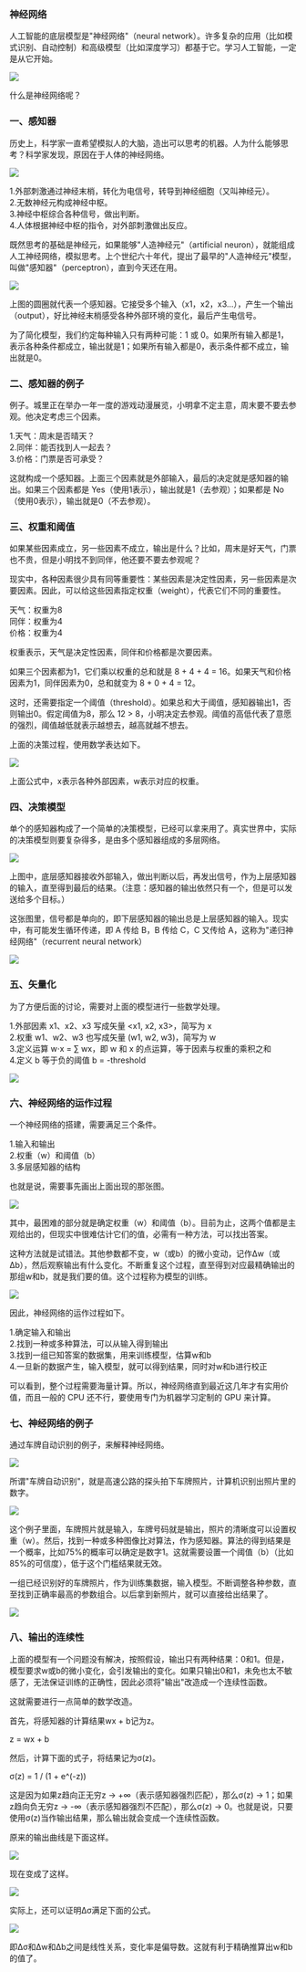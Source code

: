 ### 神经网络

人工智能的底层模型是"神经网络"（neural network）。许多复杂的应用（比如模式识别、自动控制）和高级模型（比如深度学习）都基于它。学习人工智能，一定是从它开始。

![](http://www.ruanyifeng.com/blogimg/asset/2017/bg2017071201.jpg)


什么是神经网络呢？

### 一、感知器

历史上，科学家一直希望模拟人的大脑，造出可以思考的机器。人为什么能够思考？科学家发现，原因在于人体的神经网络。

![](http://www.ruanyifeng.com/blogimg/asset/2017/bg2017071212.png)

1.外部刺激通过神经末梢，转化为电信号，转导到神经细胞（又叫神经元）。<br/>
2.无数神经元构成神经中枢。<br/>
3.神经中枢综合各种信号，做出判断。<br/>
4.人体根据神经中枢的指令，对外部刺激做出反应。

既然思考的基础是神经元，如果能够"人造神经元"（artificial neuron），就能组成人工神经网络，模拟思考。上个世纪六十年代，提出了最早的"人造神经元"模型，叫做"感知器"（perceptron），直到今天还在用。

![](http://www.ruanyifeng.com/blogimg/asset/2017/bg2017071202.png)

上图的圆圈就代表一个感知器。它接受多个输入（x1，x2，x3...），产生一个输出（output），好比神经末梢感受各种外部环境的变化，最后产生电信号。

为了简化模型，我们约定每种输入只有两种可能：1 或 0。如果所有输入都是1，表示各种条件都成立，输出就是1；如果所有输入都是0，表示条件都不成立，输出就是0。

### 二、感知器的例子

例子。城里正在举办一年一度的游戏动漫展览，小明拿不定主意，周末要不要去参观。他决定考虑三个因素。

1.天气：周末是否晴天？<br/>
2.同伴：能否找到人一起去？<br/>
3.价格：门票是否可承受？<br/>

这就构成一个感知器。上面三个因素就是外部输入，最后的决定就是感知器的输出。如果三个因素都是 Yes（使用1表示），输出就是1（去参观）；如果都是 No（使用0表示），输出就是0（不去参观）。

### 三、权重和阈值

如果某些因素成立，另一些因素不成立，输出是什么？比如，周末是好天气，门票也不贵，但是小明找不到同伴，他还要不要去参观呢？

现实中，各种因素很少具有同等重要性：某些因素是决定性因素，另一些因素是次要因素。因此，可以给这些因素指定权重（weight），代表它们不同的重要性。

天气：权重为8<br/>
同伴：权重为4<br/>
价格：权重为4<br/>

权重表示，天气是决定性因素，同伴和价格都是次要因素。

如果三个因素都为1，它们乘以权重的总和就是 8 + 4 + 4 = 16。如果天气和价格因素为1，同伴因素为0，总和就变为 8 + 0 + 4 = 12。

这时，还需要指定一个阈值（threshold）。如果总和大于阈值，感知器输出1，否则输出0。假定阈值为8，那么 12 > 8，小明决定去参观。阈值的高低代表了意愿的强烈，阈值越低就表示越想去，越高就越不想去。

上面的决策过程，使用数学表达如下。

![](http://www.ruanyifeng.com/blogimg/asset/2017/bg2017071203.png)

上面公式中，x表示各种外部因素，w表示对应的权重。

### 四、决策模型

单个的感知器构成了一个简单的决策模型，已经可以拿来用了。真实世界中，实际的决策模型则要复杂得多，是由多个感知器组成的多层网络。

![](http://www.ruanyifeng.com/blogimg/asset/2017/bg2017071205.png)

上图中，底层感知器接收外部输入，做出判断以后，再发出信号，作为上层感知器的输入，直至得到最后的结果。（注意：感知器的输出依然只有一个，但是可以发送给多个目标。）

这张图里，信号都是单向的，即下层感知器的输出总是上层感知器的输入。现实中，有可能发生循环传递，即 A 传给 B，B 传给 C，C 又传给 A，这称为"递归神经网络"（recurrent neural network）

![](http://www.ruanyifeng.com/blogimg/asset/2017/bg2017071211.png)

### 五、矢量化

为了方便后面的讨论，需要对上面的模型进行一些数学处理。

1.外部因素 x1、x2、x3 写成矢量 <x1, x2, x3>，简写为 x<br/>
2.权重 w1、w2、w3 也写成矢量 (w1, w2, w3)，简写为 w<br/>
3.定义运算 w⋅x = ∑ wx，即 w 和 x 的点运算，等于因素与权重的乘积之和<br/>
4.定义 b 等于负的阈值 b = -threshold<br/>

![](http://www.ruanyifeng.com/blogimg/asset/2017/bg2017071206.png)

### 六、神经网络的运作过程

一个神经网络的搭建，需要满足三个条件。

1.输入和输出<br/>
2.权重（w）和阈值（b）<br/>
3.多层感知器的结构<br/>

也就是说，需要事先画出上面出现的那张图。

![](http://www.ruanyifeng.com/blogimg/asset/2017/bg2017071205.png)

其中，最困难的部分就是确定权重（w）和阈值（b）。目前为止，这两个值都是主观给出的，但现实中很难估计它们的值，必需有一种方法，可以找出答案。

这种方法就是试错法。其他参数都不变，w（或b）的微小变动，记作Δw（或Δb），然后观察输出有什么变化。不断重复这个过程，直至得到对应最精确输出的那组w和b，就是我们要的值。这个过程称为模型的训练。

![](http://www.ruanyifeng.com/blogimg/asset/2017/bg2017071207.png)

因此，神经网络的运作过程如下。

1.确定输入和输出<br/>
2.找到一种或多种算法，可以从输入得到输出<br/>
3.找到一组已知答案的数据集，用来训练模型，估算w和b<br/>
4.一旦新的数据产生，输入模型，就可以得到结果，同时对w和b进行校正<br/>

可以看到，整个过程需要海量计算。所以，神经网络直到最近这几年才有实用价值，而且一般的 CPU 还不行，要使用专门为机器学习定制的 GPU 来计算。

### 七、神经网络的例子

通过车牌自动识别的例子，来解释神经网络。

![](http://www.ruanyifeng.com/blogimg/asset/2017/bg2017071215.jpg)

所谓"车牌自动识别"，就是高速公路的探头拍下车牌照片，计算机识别出照片里的数字。

![](http://www.ruanyifeng.com/blogimg/asset/2017/bg2017071216.jpg)

这个例子里面，车牌照片就是输入，车牌号码就是输出，照片的清晰度可以设置权重（w）。然后，找到一种或多种图像比对算法，作为感知器。算法的得到结果是一个概率，比如75%的概率可以确定是数字1。这就需要设置一个阈值（b）（比如85%的可信度），低于这个门槛结果就无效。

一组已经识别好的车牌照片，作为训练集数据，输入模型。不断调整各种参数，直至找到正确率最高的参数组合。以后拿到新照片，就可以直接给出结果了。

![](http://www.ruanyifeng.com/blogimg/asset/2017/bg2017071217.png)

### 八、输出的连续性

上面的模型有一个问题没有解决，按照假设，输出只有两种结果：0和1。但是，模型要求w或b的微小变化，会引发输出的变化。如果只输出0和1，未免也太不敏感了，无法保证训练的正确性，因此必须将"输出"改造成一个连续性函数。

这就需要进行一点简单的数学改造。

首先，将感知器的计算结果wx + b记为z。

z = wx + b <br/>

然后，计算下面的式子，将结果记为σ(z)。

σ(z) = 1 / (1 + e^(-z)) <br/>

这是因为如果z趋向正无穷z → +∞（表示感知器强烈匹配），那么σ(z) → 1；如果z趋向负无穷z → -∞（表示感知器强烈不匹配），那么σ(z) → 0。也就是说，只要使用σ(z)当作输出结果，那么输出就会变成一个连续性函数。

原来的输出曲线是下面这样。

![](http://www.ruanyifeng.com/blogimg/asset/2017/bg2017071208.png)

现在变成了这样。

![](http://www.ruanyifeng.com/blogimg/asset/2017/bg2017071209.png)

实际上，还可以证明Δσ满足下面的公式。

![](http://www.ruanyifeng.com/blogimg/asset/2017/bg2017071210.png)

即Δσ和Δw和Δb之间是线性关系，变化率是偏导数。这就有利于精确推算出w和b的值了。
